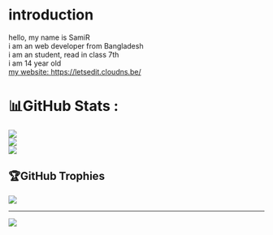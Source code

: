 # introduction 
hello, my name is <stronge> SamiR </stronge> <br>
i am an <stronge>web developer</stronge> from <stronge>Bangladesh</stronge> <br>
i am an <stronge>student</stronge>, read in class <stronge>7th</stronge> <br>
i am <stronge>14 year old </stronge><br>
[my website: ](https://letsedit.cloudns.be/) https://letsedit.cloudns.be/

# 📊GitHub Stats :
![](https://github-readme-stats.vercel.app/api?username=Samir717le&theme=dark&hide_border=true&include_all_commits=false&count_private=false)<br/>
![](https://github-readme-streak-stats.herokuapp.com/?user=samir717le&theme=dark&hide_border=true)<br/>
![](https://github-readme-stats.vercel.app/api/top-langs/?username=samir717le&theme=dark&hide_border=true&include_all_commits=false&count_private=false&layout=compact)

## 🏆GitHub Trophies
![](https://github-profile-trophy.vercel.app/?username=samir717le&theme=discord&no-frame=false&no-bg=false&margin-w=4)

---
[![](https://visitcount.itsvg.in/api?id=samir717le&icon=2&color=0)](https://visitcount.itsvg.in)
